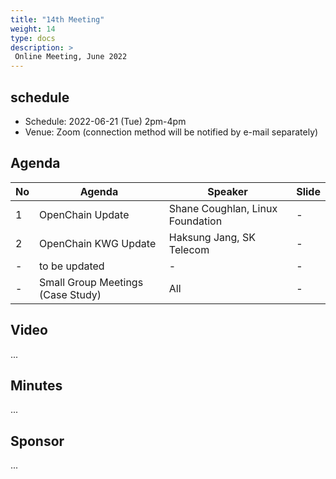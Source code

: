 ```yaml
---
title: "14th Meeting"
weight: 14
type: docs
description: >
 Online Meeting, June 2022
---
```


## schedule

* Schedule: 2022-06-21 (Tue) 2pm-4pm
* Venue: Zoom (connection method will be notified by e-mail separately)

## Agenda
| No | Agenda | Speaker | Slide |
|----|-----------------|------|------|
| 1 | OpenChain Update | Shane Coughlan, Linux Foundation | - |
| 2 | OpenChain KWG Update | Haksung Jang, SK Telecom | - |
| - | to be updated | - | - |
| - | Small Group Meetings (Case Study) | All | - |

## Video
...

## Minutes
...

## Sponsor
...
